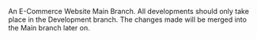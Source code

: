 An E-Commerce Website Main Branch. All developments
should only take place in the Development branch. The changes made will be merged into the Main branch
later on.
